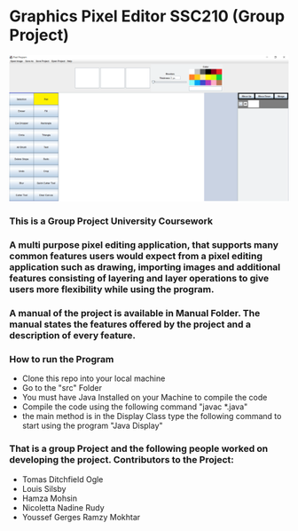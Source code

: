 # Graphics Pixel Editor SSC210 (Group Project)
![App Screenshoot](https://github.com/youssef-gerges-ramzy-mokhtar/Graphic-Pixel-Editor/blob/main/screenshots/program.png)

### This is a Group Project University Coursework

### A multi purpose pixel editing application, that supports many common features users would expect from a pixel editing application such as drawing, importing images and additional features consisting of layering and layer operations to give users more flexibility while using the program.

### A manual of the project is available in Manual Folder. The manual states the features offered by the project and a description of every feature.

### How to run the Program
- Clone this repo into your local machine
- Go to the "src" Folder
- You must have Java Installed on your Machine to compile the code
- Compile the code using the following command "javac *.java"
- the main method is in the Display Class type the following command to start using the program "Java Display"

### That is a group Project and the following people worked on developing the project. Contributors to the Project:
- Tomas Ditchfield Ogle
- Louis Silsby
- Hamza Mohsin
- Nicoletta Nadine Rudy
- Youssef Gerges Ramzy Mokhtar
